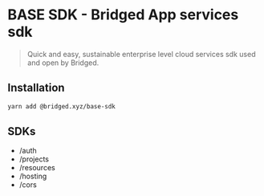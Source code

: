 # BASE SDK - Bridged App services sdk

> Quick and easy, sustainable enterprise level cloud services sdk used and open by Bridged.

## Installation

```sh
yarn add @bridged.xyz/base-sdk
```

## SDKs

-   /auth
-   /projects
-   /resources
-   /hosting
-   /cors
